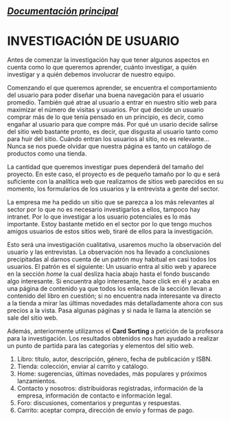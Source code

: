 _[Documentación principal](/Documentacion.md)_
---

# INVESTIGACIÓN DE USUARIO 

Antes de comenzar la investigación hay que tener algunos aspectos en cuenta como lo que queremos aprender, cuánto investigar, a quién investigar y a quién debemos involucrar de nuestro equipo. 

Comenzando el que queremos aprender, se encuentra el comportamiento del usuario para poder diseñar una buena navegación para el usuario promedio. También qué atrae al usuario a entrar en nuestro sitio web para maximizar el número de visitas y usuarios. Por qué decide un usuario comprar más de lo que tenía pensado en un principio, es decir, como engañar al usuario para que compre más. Por qué un usario decide salirse del sitio web bastante pronto, es decir, que disgusta al usuario tanto como para huir del sitio. Cuándo entran los usuarios al sitio, no es relevante... Nunca se nos puede olvidar que nuestra página es tanto un catálogo de productos como una tienda.

La cantidad que queremos investigar pues dependerá del tamaño del proyecto. En este caso, el proyecto es de pequeño tamaño por lo qu e será suficiente con la analítica web que realizamos de sitios web parecidos en su momento, los formularios de los usuarios y la entrevista a gente del sector.

La empresa me ha pedido un sitio que se parezca a los más relevantes al sector por lo que no es necesario investigarlos a ellos, tampoco hay intranet. Por lo que investigar a los usuario potenciales es lo más importante. Estoy bastante metido en el sector por lo que tengo muchos amigos usuarios de estos sitios web, tiraré de ellos para la investigación.

Esto será una investigación cualitativa, usaremos mucho la observación del usuario y las entrevistas. La observación nos ha llevado a conclusiones precipitadas al darnos cuenta de un patrón muy habitual en casi todos los usuarios. El patrón es el siguiente: Un usuario entra al sitio web y aparece en la sección *home* la cual desliza hacia abajo hasta el fondo buscando algo interesante. Si encuentra algo interesante, hace click en él y acaba en una página de contenido ya que todos los enlaces de la sección llevan a contenido del libro en cuestión; si no encuentra nada interesante va directo a la tienda a mirar las últimas novedades más detalladamente ahora con sus precios a la vista. Pasa algunas páginas y si nada le llama la atención se sale del sitio web.

Además, anteriormente utilizamos el **Card Sorting** a petición de la profesora para la investigación. Los resultados obtenidos nos han ayudado a realizar un punto de partida para las categorías y elementos del sitio web.
  1. Libro: titulo, autor, descripción, género, fecha de publicación y ISBN.
  2. Tienda: colección, enviar al carrito y catálogo.
  3. Home: sugerencias, últimas novedades, más populares y próximos lanzamientos.
  4. Contacto y nosotros: distribuidoras registradas, información de la empresa, información de contacto e información legal.
  5. Foro: discusiones, comentarios y preguntas y respuestas.
  6. Carrito: aceptar compra, dirección de envío y formas de pago.
